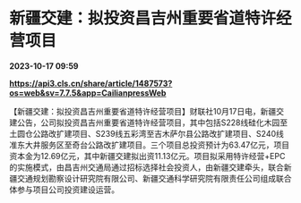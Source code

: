 # 新疆交建：拟投资昌吉州重要省道特许经营项目

**2023-10-17 09:59**

**https://api3.cls.cn/share/article/1487573?os=web&sv=7.7.5&app=CailianpressWeb**

【新疆交建：拟投资昌吉州重要省道特许经营项目】财联社10月17日电，新疆交建公告，公司拟投资昌吉州重要省道特许经营项目，其中包括S228线硅化木园至土圆仓公路改扩建项目、S239线五彩湾至吉木萨尔县公路改扩建项目、S240线准东大井服务区至奇台公路改扩建项目。三个项目总投资预计为63.47亿元，项目资本金为12.69亿元，其中新疆交建拟出资11.13亿元。项目拟采用特许经营+EPC的实施模式，由昌吉州交通局通过招标选择社会投资人，由新疆交建牵头，联合新疆交通规划勘察设计研究院有限公司、新疆交通科学研究院有限责任公司组成联合体参与项目公司投资建设运营。
